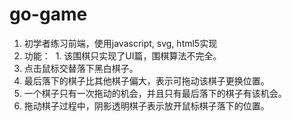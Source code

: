 # go-game
1. 初学者练习前端，使用javascript, svg, html5实现
2. 功能：
  1. 该围棋只实现了UI篇，围棋算法不完全。
  2. 点击鼠标交替落下黑白棋子。
  3. 最后落下的棋子比其他棋子偏大，表示可拖动该棋子更换位置。
  4. 一个棋子只有一次拖动的机会，并且只有最后落下的棋子有该机会。
  5. 拖动棋子过程中，阴影透明棋子表示放开鼠标棋子落下的位置。
